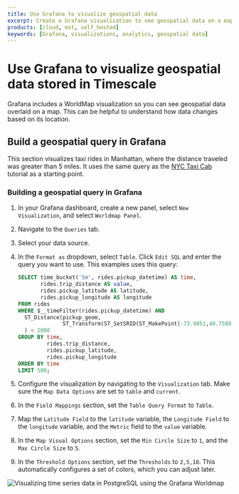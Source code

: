 ```yaml
---
title: Use Grafana to visualize geospatial data
excerpt: Create a Grafana visualization to see geospatial data on a map
products: [cloud, mst, self_hosted]
keywords: [Grafana, visualizations, analytics, geospatial data]
---
```


# Use Grafana to visualize geospatial data stored in Timescale

Grafana includes a WorldMap visualization so you can see geospatial data
overlaid on a map. This can be helpful to understand how data
changes based on its location.

## Build a geospatial query in Grafana

This section visualizes taxi rides in Manhattan, where the distance traveled
was greater than 5 miles. It uses the same query as the [NYC Taxi Cab][nyc-taxi]
tutorial as a starting point.

<Procedure>

### Building a geospatial query in Grafana

1.  In your Grafana dashboard, create a new panel, select `New Visualization`,
    and select `Worldmap Panel`.
1.  Navigate to the `Queries` tab.
1.  Select your data source.
1.  In the `Format as` dropdown, select `Table`. Click `Edit SQL` and enter the
    query you want to use. This examples uses this query:

    ```sql
    SELECT time_bucket('5m', rides.pickup_datetime) AS time,
           rides.trip_distance AS value,
           rides.pickup_latitude AS latitude,
           rides.pickup_longitude AS longitude
    FROM rides
    WHERE $__timeFilter(rides.pickup_datetime) AND
      ST_Distance(pickup_geom,
                  ST_Transform(ST_SetSRID(ST_MakePoint(-73.9851,40.7589),4326),2163)
      ) < 2000
    GROUP BY time,
             rides.trip_distance,
             rides.pickup_latitude,
             rides.pickup_longitude
    ORDER BY time
    LIMIT 500;
    ```

1.  Configure the visualization by navigating to the `Visualization` tab. Make
    sure the `Map Data Options` are set to `table` and `current`.
1.  In the `Field Mappings` section, set the `Table Query Format` to `Table`.
1.  Map the `Latitude Field` to the `latitude` variable, the `Longitude Field`
    to the `longitude` variable, and the `Metric` field to the `value` variable.
1.  In the `Map Visual Options` section, set the `Min Circle Size` to `1`, and
    the `Max Circle Size` to `5`.
1.  In the `Threshold Options` section, set the `Thresholds` to `2,5,10`. This
    automatically configures a set of colors, which you can adjust later.

<img class="main-content__illustration"
width={1375} height={944}
src="https://assets.iobeam.com/images/docs/screenshots-for-grafana-tutorial/grafana_worldmap_query_results.png"
alt="Visualizing time series data in PostgreSQL using the Grafana Worldmap"/>

</Procedure>

[nyc-taxi]: /tutorials/:currentVersion:/nyc-taxi-cab
